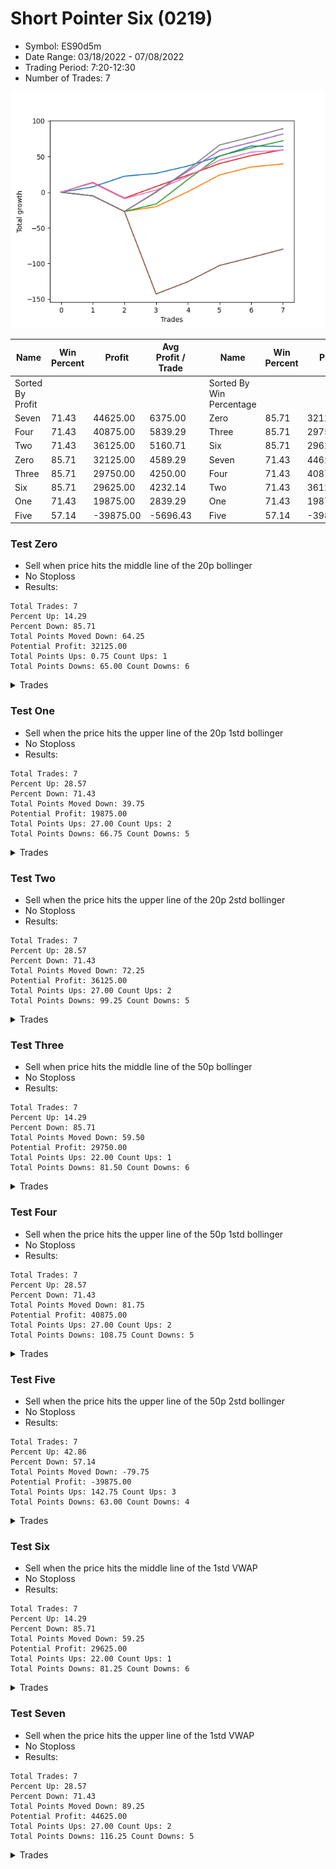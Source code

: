 # Short Pointer Six (0219) 
- Symbol: ES90d5m
- Date Range: 03/18/2022 - 07/08/2022
- Trading Period: 7:20-12:30
- Number of Trades: 7

![Plot](ShortPointerSix(0219)ES90d5m.png)

| Name | Win Percent | Profit | Avg Profit / Trade |     | Name | Win Percent | Profit | Avg Profit / Trade |
| ---- | ----------- | ------ | ------------------ | --- | ---- | ----------- | ------ | ------------------ |
| Sorted By <br> Profit | | | | | Sorted By <br> Win Percentage ||||
| Seven | 71.43 | 44625.00 | 6375.00 |     | Zero | 85.71 | 32125.00 | 4589.29 |
| Four | 71.43 | 40875.00 | 5839.29 |     | Three | 85.71 | 29750.00 | 4250.00 |
| Two | 71.43 | 36125.00 | 5160.71 |     | Six | 85.71 | 29625.00 | 4232.14 |
| Zero | 85.71 | 32125.00 | 4589.29 |     | Seven | 71.43 | 44625.00 | 6375.00 |
| Three | 85.71 | 29750.00 | 4250.00 |     | Four | 71.43 | 40875.00 | 5839.29 |
| Six | 85.71 | 29625.00 | 4232.14 |     | Two | 71.43 | 36125.00 | 5160.71 |
| One | 71.43 | 19875.00 | 2839.29 |     | One | 71.43 | 19875.00 | 2839.29 |
| Five | 57.14 | -39875.00 | -5696.43 |     | Five | 57.14 | -39875.00 | -5696.43 |

### Test Zero
* Sell when price hits the middle line of the 20p bollinger
* No Stoploss
* Results:
```
Total Trades: 7
Percent Up: 14.29
Percent Down: 85.71
Total Points Moved Down: 64.25
Potential Profit: 32125.00
Total Points Ups: 0.75 Count Ups: 1
Total Points Downs: 65.00 Count Downs: 6
```

<details><summary>Trades</summary>

<code>In: 2022-04-06 12:20:00		Out: 2022-04-06 12:25:10		Total Position Time: 05:10		Total Move Down: 7.50		Total to Date: 7.50</code> <br />
<code>In: 2022-04-25 12:00:00		Out: 2022-04-25 12:07:25		Total Position Time: 07:25		Total Move Down: 15.00		Total to Date: 22.50</code> <br />
<code>In: 2022-05-04 10:10:00		Out: 2022-05-04 10:50:05		Total Position Time: 40:05		Total Move Down: 4.00		Total to Date: 26.50</code> <br />
<code>In: 2022-05-19 08:55:00		Out: 2022-05-19 09:34:10		Total Position Time: 39:10		Total Move Down: 10.25		Total to Date: 36.75</code> <br />
<code>In: 2022-05-19 12:10:00		Out: 2022-05-19 12:18:25		Total Position Time: 08:25		Total Move Down: 13.75		Total to Date: 50.50</code> <br />
<code>In: 2022-05-25 12:20:00		Out: 2022-05-25 12:49:20		Total Position Time: 29:20		Total Move Down: 14.50		Total to Date: 65.00</code> <br />
<code>In: 2022-06-10 12:05:00		Out: 2022-06-10 12:42:40		Total Position Time: 37:40		Total Move Down: -0.75		Total to Date: 64.25</code> <br />


</details>

### Test One
* Sell when the price hits the upper line of the 20p 1std bollinger
* No Stoploss
* Results:
```
Total Trades: 7
Percent Up: 28.57
Percent Down: 71.43
Total Points Moved Down: 39.75
Potential Profit: 19875.00
Total Points Ups: 27.00 Count Ups: 2
Total Points Downs: 66.75 Count Downs: 5
```

<details><summary>Trades</summary>

<code>In: 2022-04-06 12:20:00		Out: 2022-04-06 12:50:00		Total Position Time: 30:00		Total Move Down: -5.00		Total to Date: -5.00</code> <br />
<code>In: 2022-04-25 12:00:00		Out: 2022-04-25 12:50:00		Total Position Time: 50:00		Total Move Down: -22.00		Total to Date: -27.00</code> <br />
<code>In: 2022-05-04 10:10:00		Out: 2022-05-04 11:07:25		Total Position Time: 57:25		Total Move Down: 6.75		Total to Date: -20.25</code> <br />
<code>In: 2022-05-19 08:55:00		Out: 2022-05-19 09:40:30		Total Position Time: 45:30		Total Move Down: 21.00		Total to Date: 0.75</code> <br />
<code>In: 2022-05-19 12:10:00		Out: 2022-05-19 12:24:50		Total Position Time: 14:50		Total Move Down: 23.50		Total to Date: 24.25</code> <br />
<code>In: 2022-05-25 12:20:00		Out: 2022-05-25 12:50:00		Total Position Time: 30:00		Total Move Down: 11.25		Total to Date: 35.50</code> <br />
<code>In: 2022-06-10 12:05:00		Out: 2022-06-10 12:45:40		Total Position Time: 40:40		Total Move Down: 4.25		Total to Date: 39.75</code> <br />


</details>

### Test Two
* Sell when the price hits the upper line of the 20p 2std bollinger
* No Stoploss
* Results:
```
Total Trades: 7
Percent Up: 28.57
Percent Down: 71.43
Total Points Moved Down: 72.25
Potential Profit: 36125.00
Total Points Ups: 27.00 Count Ups: 2
Total Points Downs: 99.25 Count Downs: 5
```

<details><summary>Trades</summary>

<code>In: 2022-04-06 12:20:00		Out: 2022-04-06 12:50:00		Total Position Time: 30:00		Total Move Down: -5.00		Total to Date: -5.00</code> <br />
<code>In: 2022-04-25 12:00:00		Out: 2022-04-25 12:50:00		Total Position Time: 50:00		Total Move Down: -22.00		Total to Date: -27.00</code> <br />
<code>In: 2022-05-04 10:10:00		Out: 2022-05-04 11:07:40		Total Position Time: 57:40		Total Move Down: 10.50		Total to Date: -16.50</code> <br />
<code>In: 2022-05-19 08:55:00		Out: 2022-05-19 10:13:35		Total Position Time: 78:35		Total Move Down: 34.25		Total to Date: 17.75</code> <br />
<code>In: 2022-05-19 12:10:00		Out: 2022-05-19 12:36:30		Total Position Time: 26:30		Total Move Down: 33.25		Total to Date: 51.00</code> <br />
<code>In: 2022-05-25 12:20:00		Out: 2022-05-25 12:50:00		Total Position Time: 30:00		Total Move Down: 11.25		Total to Date: 62.25</code> <br />
<code>In: 2022-06-10 12:05:00		Out: 2022-06-10 12:46:55		Total Position Time: 41:55		Total Move Down: 10.00		Total to Date: 72.25</code> <br />


</details>

### Test Three
* Sell when price hits the middle line of the 50p bollinger
* No Stoploss
* Results:
```
Total Trades: 7
Percent Up: 14.29
Percent Down: 85.71
Total Points Moved Down: 59.50
Potential Profit: 29750.00
Total Points Ups: 22.00 Count Ups: 1
Total Points Downs: 81.50 Count Downs: 6
```

<details><summary>Trades</summary>

<code>In: 2022-04-06 12:20:00		Out: 2022-04-06 12:27:15		Total Position Time: 07:15		Total Move Down: 13.75		Total to Date: 13.75</code> <br />
<code>In: 2022-04-25 12:00:00		Out: 2022-04-25 12:50:00		Total Position Time: 50:00		Total Move Down: -22.00		Total to Date: -8.25</code> <br />
<code>In: 2022-05-04 10:10:00		Out: 2022-05-04 11:20:50		Total Position Time: 70:50		Total Move Down: 16.25		Total to Date: 8.00</code> <br />
<code>In: 2022-05-19 08:55:00		Out: 2022-05-19 09:37:05		Total Position Time: 42:05		Total Move Down: 16.00		Total to Date: 24.00</code> <br />
<code>In: 2022-05-19 12:10:00		Out: 2022-05-19 12:21:15		Total Position Time: 11:15		Total Move Down: 16.25		Total to Date: 40.25</code> <br />
<code>In: 2022-05-25 12:20:00		Out: 2022-05-25 12:50:00		Total Position Time: 30:00		Total Move Down: 11.25		Total to Date: 51.50</code> <br />
<code>In: 2022-06-10 12:05:00		Out: 2022-06-10 12:46:10		Total Position Time: 41:10		Total Move Down: 8.00		Total to Date: 59.50</code> <br />


</details>

### Test Four
* Sell when the price hits the upper line of the 50p 1std bollinger
* No Stoploss
* Results:
```
Total Trades: 7
Percent Up: 28.57
Percent Down: 71.43
Total Points Moved Down: 81.75
Potential Profit: 40875.00
Total Points Ups: 27.00 Count Ups: 2
Total Points Downs: 108.75 Count Downs: 5
```

<details><summary>Trades</summary>

<code>In: 2022-04-06 12:20:00		Out: 2022-04-06 12:50:00		Total Position Time: 30:00		Total Move Down: -5.00		Total to Date: -5.00</code> <br />
<code>In: 2022-04-25 12:00:00		Out: 2022-04-25 12:50:00		Total Position Time: 50:00		Total Move Down: -22.00		Total to Date: -27.00</code> <br />
<code>In: 2022-05-04 10:10:00		Out: 2022-05-04 11:34:10		Total Position Time: 84:10		Total Move Down: 27.75		Total to Date: 0.75</code> <br />
<code>In: 2022-05-19 08:55:00		Out: 2022-05-19 09:45:45		Total Position Time: 50:45		Total Move Down: 28.75		Total to Date: 29.50</code> <br />
<code>In: 2022-05-19 12:10:00		Out: 2022-05-19 12:30:05		Total Position Time: 20:05		Total Move Down: 29.25		Total to Date: 58.75</code> <br />
<code>In: 2022-05-25 12:20:00		Out: 2022-05-25 12:50:00		Total Position Time: 30:00		Total Move Down: 11.25		Total to Date: 70.00</code> <br />
<code>In: 2022-06-10 12:05:00		Out: 2022-06-10 12:50:00		Total Position Time: 45:00		Total Move Down: 11.75		Total to Date: 81.75</code> <br />


</details>

### Test Five
* Sell when the price hits the upper line of the 50p 2std bollinger
* No Stoploss
* Results:
```
Total Trades: 7
Percent Up: 42.86
Percent Down: 57.14
Total Points Moved Down: -79.75
Potential Profit: -39875.00
Total Points Ups: 142.75 Count Ups: 3
Total Points Downs: 63.00 Count Downs: 4
```

<details><summary>Trades</summary>

<code>In: 2022-04-06 12:20:00		Out: 2022-04-06 12:50:00		Total Position Time: 30:00		Total Move Down: -5.00		Total to Date: -5.00</code> <br />
<code>In: 2022-04-25 12:00:00		Out: 2022-04-25 12:50:00		Total Position Time: 50:00		Total Move Down: -22.00		Total to Date: -27.00</code> <br />
<code>In: 2022-05-04 10:10:00		Out: 2022-05-04 12:50:00		Total Position Time: 160:00		Total Move Down: -115.75		Total to Date: -142.75</code> <br />
<code>In: 2022-05-19 08:55:00		Out: 2022-05-19 12:50:00		Total Position Time: 235:00		Total Move Down: 17.25		Total to Date: -125.50</code> <br />
<code>In: 2022-05-19 12:10:00		Out: 2022-05-19 12:50:00		Total Position Time: 40:00		Total Move Down: 22.75		Total to Date: -102.75</code> <br />
<code>In: 2022-05-25 12:20:00		Out: 2022-05-25 12:50:00		Total Position Time: 30:00		Total Move Down: 11.25		Total to Date: -91.50</code> <br />
<code>In: 2022-06-10 12:05:00		Out: 2022-06-10 12:50:00		Total Position Time: 45:00		Total Move Down: 11.75		Total to Date: -79.75</code> <br />


</details>

### Test Six
* Sell when the price hits the middle line of the 1std VWAP
* No Stoploss
* Results:
```
Total Trades: 7
Percent Up: 14.29
Percent Down: 85.71
Total Points Moved Down: 59.25
Potential Profit: 29625.00
Total Points Ups: 22.00 Count Ups: 1
Total Points Downs: 81.25 Count Downs: 6
```

<details><summary>Trades</summary>

<code>In: 2022-04-06 12:20:00		Out: 2022-04-06 12:26:50		Total Position Time: 06:50		Total Move Down: 13.00		Total to Date: 13.00</code> <br />
<code>In: 2022-04-25 12:00:00		Out: 2022-04-25 12:50:00		Total Position Time: 50:00		Total Move Down: -22.00		Total to Date: -9.00</code> <br />
<code>In: 2022-05-04 10:10:00		Out: 2022-05-04 11:20:20		Total Position Time: 70:20		Total Move Down: 12.00		Total to Date: 3.00</code> <br />
<code>In: 2022-05-19 08:55:00		Out: 2022-05-19 09:39:15		Total Position Time: 44:15		Total Move Down: 19.25		Total to Date: 22.25</code> <br />
<code>In: 2022-05-19 12:10:00		Out: 2022-05-19 12:24:45		Total Position Time: 14:45		Total Move Down: 22.75		Total to Date: 45.00</code> <br />
<code>In: 2022-05-25 12:20:00		Out: 2022-05-25 12:50:00		Total Position Time: 30:00		Total Move Down: 11.25		Total to Date: 56.25</code> <br />
<code>In: 2022-06-10 12:05:00		Out: 2022-06-10 12:44:05		Total Position Time: 39:05		Total Move Down: 3.00		Total to Date: 59.25</code> <br />


</details>

### Test Seven
* Sell when the price hits the upper line of the 1std VWAP
* No Stoploss
* Results:
```
Total Trades: 7
Percent Up: 28.57
Percent Down: 71.43
Total Points Moved Down: 89.25
Potential Profit: 44625.00
Total Points Ups: 27.00 Count Ups: 2
Total Points Downs: 116.25 Count Downs: 5
```

<details><summary>Trades</summary>

<code>In: 2022-04-06 12:20:00		Out: 2022-04-06 12:50:00		Total Position Time: 30:00		Total Move Down: -5.00		Total to Date: -5.00</code> <br />
<code>In: 2022-04-25 12:00:00		Out: 2022-04-25 12:50:00		Total Position Time: 50:00		Total Move Down: -22.00		Total to Date: -27.00</code> <br />
<code>In: 2022-05-04 10:10:00		Out: 2022-05-04 11:34:05		Total Position Time: 84:05		Total Move Down: 27.00		Total to Date: 0.00</code> <br />
<code>In: 2022-05-19 08:55:00		Out: 2022-05-19 09:47:35		Total Position Time: 52:35		Total Move Down: 31.50		Total to Date: 31.50</code> <br />
<code>In: 2022-05-19 12:10:00		Out: 2022-05-19 12:42:25		Total Position Time: 32:25		Total Move Down: 34.75		Total to Date: 66.25</code> <br />
<code>In: 2022-05-25 12:20:00		Out: 2022-05-25 12:50:00		Total Position Time: 30:00		Total Move Down: 11.25		Total to Date: 77.50</code> <br />
<code>In: 2022-06-10 12:05:00		Out: 2022-06-10 12:50:00		Total Position Time: 45:00		Total Move Down: 11.75		Total to Date: 89.25</code> <br />


</details>